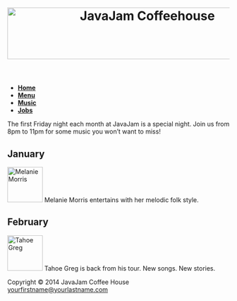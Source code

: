 <!DOCTYPE html>
<html lang="en">

<head>
<title>JavaJam Coffee House Music</title>
<meta charset="utf-8">
<link rel="stylesheet" href="javajam.css">
<!--[if lt IE 9]>
 <script src="http://html5shim.googlecode.com/svn/trunk/html5.js">
 </script>
 <![endif]--> 
</head>

<body>
<div id="wrapper">

<header><h1><img src="javalogo.gif" alt="JavaJam Coffeehouse" width="619" height="117"></h1></header>

<nav>
 <b>
 <ul>
 <li><a href="index.htm">Home</a></li>
 <li><a href="menu.htm">Menu</a></li>
 <li><a href="music.htm">Music</a></li>
 <li><a href="jobs">Jobs</a></li>
 </ul>
 </b>
</nav>

<main>
<p>The first Friday night each month at JavaJam is a special night. Join us from 8pm to 11pm for some music you won&rsquo;t want to miss!</p>

<h2>January</h2>
<p class="details">
<a href="melanie.jpg"><img src="melaniethumb.jpg" height="80" width="80" alt="Melanie Morris" id="floatleft"></a>
Melanie Morris entertains with her melodic folk style.</p>

<h2>February</h2>
<p class="details">
<a href="greg.jpg"><img src="gregthumb.jpg" height="80" width="80" alt="Tahoe Greg" id="floatleft"></a>
Tahoe Greg is back from his tour. New songs. New stories.</p>
</main>

<footer>
Copyright &copy; 2014 JavaJam Coffee House<br>
<a href="mailto:yourfirstname@yourlastname.com">yourfirstname@yourlastname.com</a>
</footer>

</div>

</body>
</html>
